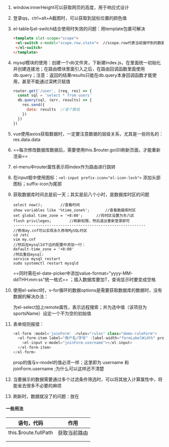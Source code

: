 1. window.innerHeight可以获取网页的高度，用于响应式设计

2. 登录qq，ctrl+alt+A截图时，可以获取到鼠标位置的颜色值

3. el-table与el-switch结合使用时失效的问题：用template包裹可解决

   ```html
   <template slot-scope="scope">
   	<el-switch v-model="scope.row.state">  //scope.row代表当前循环到的数据对象
   	</el-switch>
   </template>
   ```

4. mysql模块的使用：创建一个db文件夹，下新建index.js，在里面统一初始化并创建连接池；在路由模块里面引入之后，在路由回调函数里面使用db.query；注意：返回的结果results只能在db.query本身回调函数才能使用，甚至不能通过深拷贝赋值

   ```javascript
   router.get('/user', (req, res) => {
     const sql = 'select * from users'
     db.query(sql, (err, results) => {
       res.send({
         data: results  //是个数组
       })
     })
   })
   ```

5. vue使用axios获取数据时，一定要注意数据的层级关系，尤其是一些同名的：res.data.data

6. ==每次修改数据库数据后，需要使用this.$router.go(0)刷新页面，才能重新渲染==

7. el-menu中router属性表示将index作为路由进行跳转

8. 在input框中使用图标：`<el-input prefix-icon="el-icon-lock">` 添加头部图标；suffix-icon为尾部

9. 获取数据库时间总是前一天；其实是前八个小时，是数据库时区的问题

   ```mysql
   select now();		//查看时间
   show variables like '%time_zone%';		//查看数据库时区
   set global time_zone = '+8:00';		//将时区设置为东八区
   flush privileges; 		//刷新权限，然后退出重新登录即可
   -----------------------------------------------------------
   //修改my.cnf可以实现永久修改MySQL时区
   cd /etc
   vim my.cnf
   //然后在mysqlId下边的配置中添加一行：
   default-time_zone = '+8:00'
   /然后重启mysql:
   service mysql restart
   sudo systemctl restart mysqld
   ```

   ==同时需在el-date-picker中添加value-format="yyyy-MM-ddTHH:mm:ss"统一格式==   ；插入数据库要加T，查询显示时要变成空格

10. 使用el-select时，v-for循环的数据options是需要获取数据库的数据时，没有数据的解决办法：

    为el-select加上remote属性，表示远程搜索；并为选中值（该项目为sportsName）设定一个不为空的初始值

11. 表单规则报错：

    ```javascript
    <el-form :model='joinForm' :rules="rules" class="demo-ruleForm">
      <el-form-item label="用户名/学号" :label-width="formLabelWidth" prop="username">
        <el-input v-model="joinForm.username"></el-input>
      </el-form-item>
    </el-form>
    ```

    prop的值与v-model的值必须一样；这里即为 username 和 joinForm.username ;为什么可以这样还不清楚

12. 当要展示的数据需要通过多个过滤条件筛选时，可以将其放入计算属性中，将能省去很多不必要的麻烦

13. 刷新时，数据就没了的问题：放在

#### 一些用法

| 语句，代码           | 作用         |
| -------------------- | ------------ |
| this.$route.fullPath | 获取当前路由 |
|                      |              |
|                      |              |


